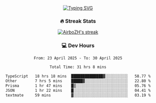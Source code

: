 
<div align="center">
  <a href="https://git.io/typing-svg"><img src="https://readme-typing-svg.demolab.com?font=Fira+Code&size=30&pause=1000&color=33F7F5&center=true&vCenter=true&width=435&lines=Hi+there+%F0%9F%91%8B+I+am+AirboZH+;Welcome+to+my+Github" alt="Typing SVG" /></a>

<h3>🔥 Streak Stats</h3>

<!-- GitHub Readme Streak Stats - https://github.com/DenverCoder1/github-readme-streak-stats -->
<p>
  <a href="https://github.com/DenverCoder1/github-readme-streak-stats">
    <img title="🔥 Get streak stats for your profile at git.io/streak-stats" alt="AirboZH's streak" src="https://streak-stats.demolab.com/?user=AirboZH&theme=monokai-metallian&hide_border=true"/>
  </a>
</p>

<h3>💻 Dev Hours</h3>
<!--START_SECTION:waka-->

```txt
From: 23 April 2025 - To: 30 April 2025

Total Time: 31 hrs 8 mins

TypeScript   18 hrs 18 mins  ██████████████▓░░░░░░░░░░   58.77 %
Other        7 hrs 5 mins    █████▓░░░░░░░░░░░░░░░░░░░   22.80 %
Prisma       1 hr 47 mins    █▒░░░░░░░░░░░░░░░░░░░░░░░   05.76 %
JSON         1 hr 22 mins    █░░░░░░░░░░░░░░░░░░░░░░░░   04.41 %
textmate     59 mins         ▓░░░░░░░░░░░░░░░░░░░░░░░░   03.19 %
```

<!--END_SECTION:waka-->
</div>  
